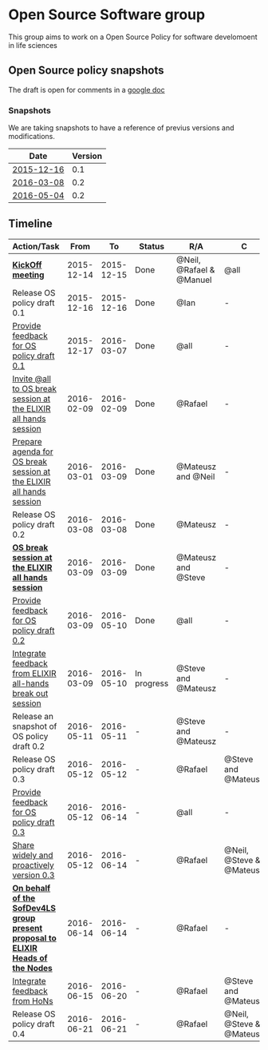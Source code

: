# Open Source Software group
This group aims to work on a Open Source Policy for software develomoent in life sciences

## Open Source policy snapshots
The draft is open for comments in a [google doc](https://docs.google.com/document/d/1C8sWr-r9RJBO-RZaDtgjmlHLHCyTHxsBrD6I12vknQs/edit)

### Snapshots
We are taking snapshots to have a reference of previus versions and modifications.

Date | Version 
--- | --- 
[2015-12-16](https://github.com/SoftDev4LS/open-source-software/blob/master/2015-12-16%20Open%20source%20policy%20draft%200.1.md) | 0.1
[2016-03-08](https://github.com/SoftDev4LS/open-source-software/blob/master/2016-03-08%20Open%20source%20policy%20draft%200.2.md) | 0.2
[2016-05-04](https://github.com/SoftDev4LS/open-source-software/blob/master/2016-05-04%20Open%20source%20policy%20draft%200.2.md) | 0.2


## Timeline

Action/Task | From | To | Status | R/A | C | I
--- | --- | --- | --- | --- | --- | ---
[**KickOff meeting**](https://docs.google.com/document/d/1kYvzigGBLtQAx4Jc7E0nsFu1oiiiitRR3vdWu7vGo1k/edit?usp=sharing) | 2015-12-14 | 2015-12-15 | Done | @Neil, @Rafael & @Manuel | @all | -
Release OS policy draft 0.1 | 2015-12-16 | 2015-12-16 | Done | @Ian | - | @all
[Provide feedback for OS policy draft 0.1](https://github.com/SoftDev4LS/open-source-software/issues/02) | 2015-12-17 | 2016-03-07 | Done | @all | - | -
[Invite @all to OS break session at the ELIXIR all hands session](https://github.com/SoftDev4LS/open-source-software/issues/06) | 2016-02-09 | 2016-02-09 | Done | @Rafael | - | @all
[Prepare agenda for OS break session at the ELIXIR all hands session](https://github.com/SoftDev4LS/open-source-software/issues/07) | 2016-03-01 | 2016-03-09 | Done | @Mateusz and @Neil | - | -
Release OS policy draft 0.2 | 2016-03-08 | 2016-03-08 | Done | @Mateusz | - | @all
[**OS break session at the ELIXIR all hands session**](https://drive.google.com/folderview?id=0B7f0XeB0a0HlS0E5QnFyTHhJSWM&usp=sharing) | 2016-03-09 | 2016-03-09 | Done | @Mateusz and @Steve | - | @all
[Provide feedback for OS policy draft 0.2](https://github.com/SoftDev4LS/open-source-software/issues/4) | 2016-03-09 | 2016-05-10 | Done | @all | - | -
[Integrate feedback from ELIXIR all-hands break out session](https://github.com/SoftDev4LS/open-source-software/issues/08) | 2016-03-09 | 2016-05-10 | In progress | @Steve and @Mateusz | - | -
Release an snapshot of OS policy draft 0.2 | 2016-05-11 | 2016-05-11 | - | @Steve and @Mateusz | - | -
Release OS policy draft 0.3 | 2016-05-12 | 2016-05-12 | - | @Rafael | @Steve and @Mateusz | @all
[Provide feedback for OS policy draft 0.3](https://github.com/SoftDev4LS/open-source-software/issues/9) | 2016-05-12 | 2016-06-14 | - | @all | - | -
[Share widely and proactively version 0.3](https://github.com/SoftDev4LS/open-source-software/issues/03) | 2016-05-12 | 2016-06-14 | - | @Rafael  | @Neil, @Steve & @Mateusz | @all
[**On behalf of the SofDev4LS group present proposal to ELIXIR Heads of the Nodes**](https://github.com/SoftDev4LS/open-source-software/issues/11) | 2016-06-14 | 2016-06-14| - | @Rafael | - | @all
[Integrate feedback from HoNs](https://github.com/SoftDev4LS/open-source-software/issues/10) | 2016-06-15  | 2016-06-20 | - | @Rafael | @Steve and @Mateusz | -
Release OS policy draft 0.4 | 2016-06-21 | 2016-06-21 | - | @Rafael | @Neil, @Steve & @Mateusz  | @all
